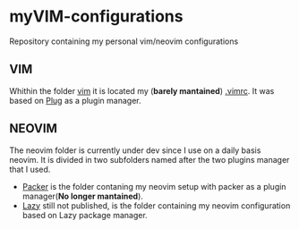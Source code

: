 # myVIM-configurations

Repository containing my personal vim/neovim configurations

## VIM

Whithin the folder [vim](vim) it is located my (**barely mantained**) [.vimrc](vim/VIMRC). It was based on [Plug](https://github.com/junegunn/vim-plug) as a plugin manager.

## NEOVIM

The neovim folder is currently under dev since I use on a daily basis neovim. It is divided in two subfolders named after the two plugins manager that I used.

- [Packer](neovim/packer) is the folder contaning my neovim setup with packer as a plugin manager(**No longer mantained**).
- [Lazy](neovim/lazy) still not published, is the folder containing my neovim configuration based on Lazy package manager.
